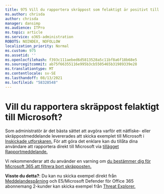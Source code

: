 ```yaml
---
title: 975 Vill du rapportera skräppost som felaktigt är positivt till Microsoft?
ms.author: chrisda
author: chrisda
manager: dansimp
ms.audience: ITPro
ms.topic: article
ms.service: o365-administration
ROBOTS: NOINDEX, NOFOLLOW
localization_priority: Normal
ms.custom: 975
ms.assetid: ''
ms.openlocfilehash: f393c111aebed6d5813528a5c11bf8a6f18b68e5
ms.sourcegitcommit: ab75f66355116e995b3cb5505465b31989339e28
ms.translationtype: MT
ms.contentlocale: sv-SE
ms.lasthandoff: 08/13/2021
ms.locfileid: "58328548"
---
```

# <a name="would-you-like-to-report-a-spam-false-positive-to-microsoft"></a>Vill du rapportera skräppost felaktigt till Microsoft?

Som administratör är det bästa sättet att avgöra varför ett nätfiske- eller skräppostmeddelande levererades att skicka exemplet till Microsoft i [Inskickade utforskaren.](https://protection.office.com/reportsubmission) För att göra det enklare kan du tillåta dina användare att rapportera direkt till Microsoft via [tillägget Rapportmeddelande.](https://appsource.microsoft.com/product/office/WA104381180?src=office&tab=Overview)

Vi rekommenderar att du använder en varning om [du bestämmer dig för Microsoft 365 att filtrera bort skräpposten.](https://docs.microsoft.com/exchange/troubleshoot/antispam/cautions-against-bypassing-spam-filters)

**Visste du detta?**: Du kan nu skicka exempel direkt från [Meddelandespårning](https://protection.office.com/messagetrace) och E5/Microsoft Defender för Office 365 abonnemang 2-kunder kan skicka exempel från [Threat Explorer.](https://docs.microsoft.com/microsoft-365/security/office-365-security/threat-explorer)
